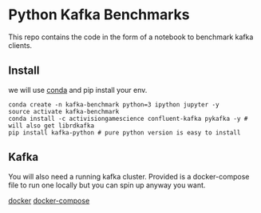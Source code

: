 # Python Kafka Benchmarks

This repo contains the code in the form of a notebook to benchmark kafka clients.

## Install

we will use [conda](http://conda.pydata.org/) and pip install your env.

    conda create -n kafka-benchmark python=3 ipython jupyter -y
    source activate kafka-benchmark
    conda install -c activisiongamescience confluent-kafka pykafka -y # will also get librdkafka
    pip install kafka-python # pure python version is easy to install

## Kafka

You will also need a running kafka cluster. Provided is a docker-compose file to run one locally but you can spin up anyway you want.

[docker](https://www.docker.com/)
[docker-compose](https://docs.docker.com/compose/)
